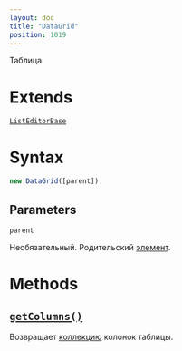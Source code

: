 ```yaml
---
layout: doc
title: "DataGrid"
position: 1019
---
```


Таблица.

# Extends

[`ListEditorBase`](../ListEditorBase/)

# Syntax

```js
new DataGrid([parent])
```

## Parameters

`parent`

Необязательный. Родительский [элемент](../../KeyConcepts/Element/).

# Methods

## [`getColumns()`](DataGrid.getColumns/)

Возвращает [коллекцию](../../KeyConcepts/Collection/) колонок таблицы.
